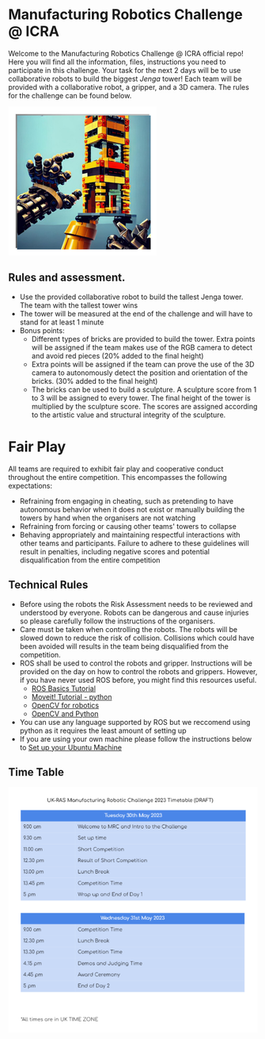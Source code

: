 # Manufacturing Robotics Challenge @ ICRA
Welcome to the Manufacturing Robotics Challenge @ ICRA official repo! Here you will find all the information, files, instructions you need to participate in this challenge. 
Your task for the next 2 days will be to use collaborative robots to build the biggest _Jenga_ tower!
Each team will be provided with a collaborative robot, a gripper, and a 3D camera. The rules for the challenge can be found below. 

<p align ="centre">
<img src="docs/img/AI_image.jpg" width="300" height="300" >
</p>

## Rules and assessment.
- Use the provided collaborative robot to build the tallest Jenga tower. The team with the tallest tower wins
- The tower will be measured at the end of the challenge and will have to stand for at least 1 minute
- Bonus points:
  - Different types of bricks are provided to build the tower. Extra points will be assigned if the team makes use of the RGB camera to detect and avoid red pieces (20% added to the final height)
  - Extra points will be assigned if the team can prove the use of the 3D camera to autonomously detect the position and orientation of the bricks. (30% added to the final height)
  - The bricks can be used to build a sculpture. A sculpture score from 1 to 3 will be assigned to every tower. The final height of the tower is multiplied by the
sculpture score. The scores are assigned according to the artistic value and structural integrity of the sculpture.

# Fair Play
All teams are required to exhibit fair play and cooperative conduct throughout the entire competition. This encompasses the following expectations:
- Refraining from engaging in cheating, such as pretending to have autonomous behavior when it does not exist or manually building the towers by hand when the organisers are not watching
- Refraining from forcing or causing other teams' towers to collapse
- Behaving appropriately and maintaining respectful interactions with other teams and participants.
Failure to adhere to these guidelines will result in penalties, including negative scores and potential disqualification from the entire competition

## Technical Rules 
- Before using the robots the Risk Assessment needs to be reviewed and understood by everyone. Robots can be dangerous and cause injuries so please carefully follow the instructions of the organisers.
- Care must be taken when controlling the robots. The robots will be slowed down to reduce the risk of collision. Collisions which could have been avoided will results in the team being disqualified from the competition. 
- ROS shall be used to control the robots and gripper. Instructions will be provided on the day on how to control the robots and grippers. However, if you have never used ROS before, you might find this resources useful.
  - [ROS Basics Tutorial](https://www.youtube.com/watch?v=Qk4vLFhvfbI&list=PLLSegLrePWgIbIrA4iehUQ-impvIXdd9Q)
  - [Moveit! Tutorial - python](http://docs.ros.org/en/melodic/api/moveit_tutorials/html/doc/move_group_python_interface/move_group_python_interface_tutorial.html)
  - [OpenCV for robotics](https://www.youtube.com/watch?v=mVOaMYK6dh0)
  - [OpenCV and Python](https://www.youtube.com/watch?v=oXlwWbU8l2o)
- You can use any language supported by ROS but we reccomend using python as it requires the least amount of setting up
- If you are using your own machine please follow the instructions below to [Set up your Ubuntu Machine](docs/MachineSetup)

## Time Table
<p align ="centre">
<img src="docs/img/TimeTable.png">
</p>